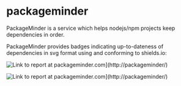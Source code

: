 # packageminder
PackageMinder is a service which helps nodejs/npm projects keep dependencies in order.

PackageMinder provides badges indicating up-to-dateness of dependencies in svg format using and conforming to shields.io:

![Link to report at packageminder.com](https://img.shields.io/badge/deps--up--to--date-100%25-brightgreen.svg)](http://packageminder/)

![Link to report at packageminder.com](https://img.shields.io/badge/deps--up--to--date-90%25-green.svg)](http://packageminder/)
